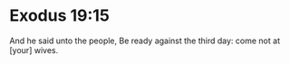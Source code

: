 # Exodus 19:15

And he said unto the people, Be ready against the third day: come not at [your] wives.